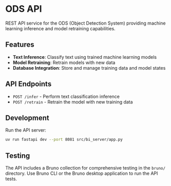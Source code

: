 # ODS API

REST API service for the ODS (Object Detection System) providing machine learning inference and model retraining capabilities.

## Features

- **Text Inference**: Classify text using trained machine learning models
- **Model Retraining**: Retrain models with new data
- **Database Integration**: Store and manage training data and model states

## API Endpoints

- `POST /infer` - Perform text classification inference
- `POST /retrain` - Retrain the model with new training data

## Development

Run the API server:

```bash
uv run fastapi dev --port 8081 src/bi_server/app.py
```

## Testing

The API includes a Bruno collection for comprehensive testing in the `bruno/` directory. Use Bruno CLI or the Bruno desktop application to run the API tests.
